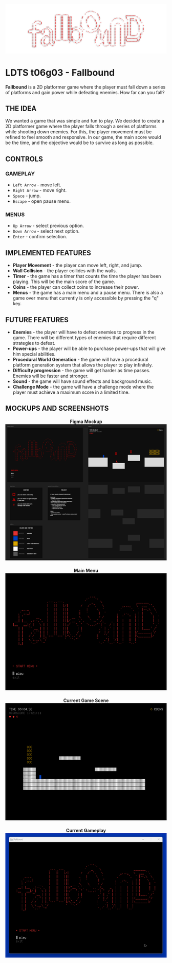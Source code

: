 ![bannerFallbound](./docs/img/bannerFallbound.png)

# LDTS t06g03 - Fallbound

**Fallbound** is a 2D platformer game where the player must fall down a series of platforms and gain power while defeating 
enemies. How far can you fall?

## THE IDEA

We wanted a game that was simple and fun to play. We decided to create a 2D platformer game where the player falls through a series of platforms while shooting down enemies. For this, the player movement must be refined to feel smooth and responsive. In our game, the main score would be the time, and the objective would be to survive as long as possible. 

## CONTROLS

### GAMEPLAY
- `Left Arrow` - move left.
- `Right Arrow` - move right.
- `Space` - jump.
- `Escape` - open pause menu.

### MENUS
- `Up Arrow` - select previous option.
- `Down Arrow` - select next option.
- `Enter` - confirm selection.

## IMPLEMENTED FEATURES

- **Player Movement** - the player can move left, right, and jump.
- **Wall Collision** - the player collides with the walls. 
- **Timer** - the game has a timer that counts the time the player has been playing. This will be the main score of the game.
- **Coins** - the player can collect coins to increase their power.
- **Menus** - the game has a main menu and a pause menu. There is also a game over menu that currently is only accessible by pressing the "q" key.

## FUTURE FEATURES

- **Enemies** - the player will have to defeat enemies to progress in the game. There will be different types of enemies that require different strategies to defeat.
- **Power-ups** - the player will be able to purchase power-ups that will give him special abilities.
- **Procedural World Generation** - the game will have a procedural platform generation system that allows the player to play infinitely. 
- **Difficulty progression** - the game will get harder as time passes. Enemies will be faster and stronger.
- **Sound** - the game will have sound effects and background music.
- **Challenge Mode** - the game will have a challenge mode where the player must achieve a maximum score in a limited time.

## MOCKUPS AND SCREENSHOTS

<h4 align="center">
  Figma Mockup
<br>
    <img src="docs/img/mockups/figmaMockup.png"/>
</h4>
<h4 align="center">
  Main Menu
<br>
  <img src="docs/img/screenshots/mainMenu.png"/>
</h4>
<h4 align="center">
  Current Game Scene
<br>
    <img src="docs/img/screenshots/currentGameScene.png"/>
</h4>
<h4 align="center">
  Current Gameplay
<br>
    <img src="docs/img/screenshots/gameplayGIF.gif"/>
</h4>




